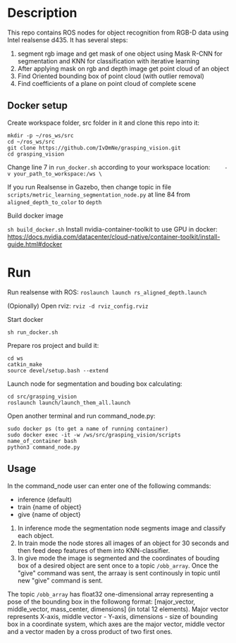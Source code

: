 # Description
This repo contains ROS nodes for object recognition from RGB-D data using Intel realsense d435.
It has several steps:
1. segment rgb image and get mask of one object using Mask R-CNN for segmentation and KNN for classification with iterative learning
2. After applying mask on rgb and depth image get point cloud of an object
3. Find Oriented bounding box of point cloud (with outlier removal)
4. Find coefficients of a plane on point cloud of complete scene

## Docker setup

Create workspace folder, src folder in it and clone this repo into it:
```
mkdir -p ~/ros_ws/src
cd ~/ros_ws/src
git clone https://github.com/IvDmNe/grasping_vision.git
cd grasping_vision
```
Change line 7 in ```run_docker.sh``` according to your workspace location:
```    -v your_path_to_workspace:/ws \```

If you run Realsense in Gazebo, then change topic in file ```scripts/metric_learning_segmentation_node.py``` at line 84 from ```aligned_depth_to_color``` to ```depth``` 

Build docker image

```sh build_docker.sh```
Install nvidia-container-toolkit to use GPU in docker: https://docs.nvidia.com/datacenter/cloud-native/container-toolkit/install-guide.html#docker

# Run
Run realsense with ROS:
```roslaunch launch rs_aligned_depth.launch```

(Opionally) Open rviz: ```rviz -d rviz_config.rviz```


Start docker

```sh run_docker.sh``` 

Prepare ros project and build it:
```
cd ws
catkin_make
source devel/setup.bash --extend
```
Launch node for segmentation and bouding box calculating:
```
cd src/grasping_vision
roslaunch launch/launch_them_all.launch
```


Open another terminal and run command_node.py:

```
sudo docker ps (to get a name of running container)
sudo docker exec -it -w /ws/src/grasping_vision/scripts name_of_container bash
python3 command_node.py
```

## Usage

In the command_node user can enter one of the following commands:
  * inference (default)
  * train {name of object}
  * give {name of object}
  
1. In inference mode the segmentation node segments image and classify each object.
2. In train mode the node stores all images of an object for 30 seconds and then feed deep features of them into KNN-classifier. 
3. In give mode the image is segmented and the coordinates of bouding box of a desired object are sent once to a topic ```/obb_array```. Once the "give" command was sent, the arraay is sent continously in topic until new "give" command is sent. 

The topic ```/obb_array``` has float32 one-dimensional array representing a pose of the bounding box in the followong format: [major_vector, middle_vector, mass_center, dimensions] (in total 12 elements). Major vector represents X-axis, middle vector - Y-axis, dimensions - size of bounding box in a coordinate system, which axes are the major vector, middle vector and a vector maden by a cross product of two first ones. 
